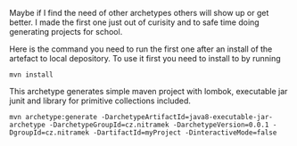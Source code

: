 Maybe if I find the need of other archetypes others will show up or get better. I made the first one just out of curisity and to safe time doing generating projects for school.

Here is the command you need to run the first one after an install of the artefact to local depository.
To use it first you need to install to by running

```
mvn install
```
This archetype generates simple maven project with lombok, executable jar junit and library for primitive collections included.

```
mvn archetype:generate -DarchetypeArtifactId=java8-executable-jar-archetype -DarchetypeGroupId=cz.nitramek -DarchetypeVersion=0.0.1 -DgroupId=cz.nitramek -DartifactId=myProject -DinteractiveMode=false
```
